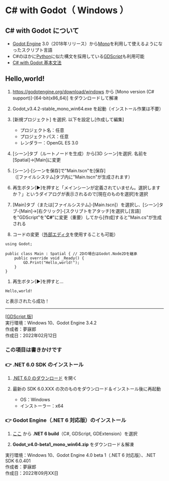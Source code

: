 # C# with Godot（ Windows ）

## C# with Godot について

* [Godot Engine](https://godotengine.org/) 3.0（2018年リリース）から[Mono](https://ja.wikipedia.org/wiki/Mono_(%E3%82%BD%E3%83%95%E3%83%88%E3%82%A6%E3%82%A7%E3%82%A2))を利用して使えるようになったスクリプト言語
* C#のほかに[Python](https://github.com/mubirou/HelloWorld/blob/master/languages/Python/Python_reference.md#python-%E5%9F%BA%E7%A4%8E%E6%96%87%E6%B3%95)に似た構文を採用している[GDScript](https://github.com/mubirou/HelloWorld/blob/master/languages/GDScript/GDScript_win.md#gdscript-windows-)も利用可能
* [C# with Godot 基本文法](https://github.com/mubirou/HelloWorld/blob/master/languages/C%23Godot/C%23Godot_reference.md#c-with-godot-%E5%9F%BA%E7%A4%8E%E6%96%87%E6%B3%95)

## Hello,world!

1. https://godotengine.org/download/windows から [Mono version (C# support)]-[64-bit(x86_64)] をダウンロードして解凍

1. Godot_v3.4.2-stable_mono_win64.exe を起動（インストール作業は不要）

1. [新規プロジェクト] を選択. 以下を設定し[作成して編集]
    * プロジェクト名：任意
    * プロジェクトパス：任意
    * レンダラー：OpenGL ES 3.0

1. [シーン]タブ（ルートノードを生成）から[3D シーン]を選択. 名前を[Spatial]→[Main]に変更

1. [シーン]-[シーンを保存]で"Main.tscn"を[保存]  
（[ファイルシステム]タブ内に"Main.tscn"が生成されます）

1. 再生ボタン[▶]を押すと「メインシーンが定義されていません。選択しますか？」というダイアログが表示されるので[現在のものを選択]を選択

1. [Main]タブ（または[ファイルシステム]-[Main.tscn]）を選択し、[シーン]タブ-[Main]→[右クリック]-[スクリプトをアタッチ]を選択し[言語]を"GDScript"を"**C#**"に変更（重要）してから[作成]すると"Main.cs"が生成される

1. コードの変更（[外部エディタ](https://github.com/mubirou/Godot#%E5%A4%96%E9%83%A8%E3%82%B9%E3%82%AF%E3%83%AA%E3%83%97%E3%83%88%E3%82%A8%E3%83%87%E3%82%A3%E3%82%BF)を使用することも可能）

```CSharp
using Godot;

public class Main : Spatial { // 2Dの場合はGodot.Node2Dを継承
    public override void _Ready() {
        GD.Print("Hello,world!");
    }
}
```

1. 再生ボタン[▶]を押すと…  

```CSharp
Hello,world!
```

と表示されたら成功！

***
[[GDScript 版](https://github.com/mubirou/HelloWorld/blob/master/languages/GDScript/GDScript_win.md#gdscript-windows-)]  
実行環境：Windows 10、Godot Engine 3.4.2  
作成者：夢寐郎  
作成日：2022年02月12日

### この項目は書きかけです

### 👉 .NET 6.0 SDK のインストール

1. [.NET 6.0 のダウンロード](https://dotnet.microsoft.com/ja-jp/download/dotnet/6.0) を開く

1. 最新の SDK 6.0.XXX の次のものをダウンロード＆インストール後に再起動
    * OS：Windows
    * インストーラー：x64

### 👉 Godot Engine（.NET 6 対応版）のインストール

1. [ここ](https://godotengine.org/article/dev-snapshot-godot-4-0-beta-1#downloads) から **.NET 6 build**（C#, GDScript, GDExtension）を選択

1. **Godot_v4.0-beta1_mono_win64.zip** をダウンロード＆解凍

実行環境：Windows 10、Godot Engine 4.0 beta 1（.NET 6 対応版）、.NET SDK 6.0.401  
作成者：夢寐郎  
作成日：2022年09月XX日  
